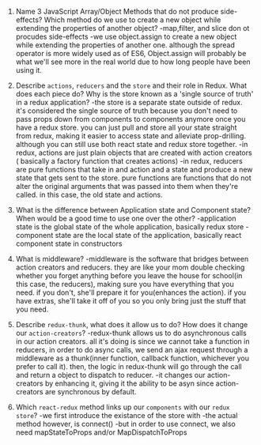 1.  Name 3 JavaScript Array/Object Methods that do not produce side-effects? Which method do we use to create a new object while extending the properties of another object?
    -map,filter, and slice don ot procudes side-effects
    -we use object.assign to create a new object while extending the properties of another one. although the spread operator is more widely used as of ES6, Object.assign will probably be what we'll see more in the real world due to how long people have been using it.

1.  Describe `actions`, `reducers` and the `store` and their role in Redux. What does each piece do? Why is the store known as a 'single source of truth' in a redux application?
    -the store is a separate state outside of redux. it's considered the single source of truth because you don't need to pass props down from components to components anymore once you have a redux store. you can just pull and store all your state straight from redux, making it easier to access state and alleviate prop-drilling. although you can still use both react state and redux store together.
    -in redux, actions are just plain objects that are created with action creators ( basically a factory function that creates actions)
    -in redux, reducers are pure functions that take in and action and a state and produce a new state that gets sent to the store. pure functions are functions that do not alter the original arguments that was passed into them when they're called. in this case, the old state and actions.

1.  What is the difference between Application state and Component state? When would be a good time to use one over the other?
    -application state is the global state of the whole application, basically redux store
    -component state are the local state of the application, basically react component state in constructors

1.  What is middleware?
    -middleware is the software that bridges between action creators and reducers. they are like your mom double checking whether you forget anything before you leave the house for school(in this case, the reducers), making sure you have everything that you need. if you don't, she'll prepare it for you(enhances the action). if you have extras, she'll take it off of you so you only bring just the stuff that you need.

1.  Describe `redux-thunk`, what does it allow us to do? How does it change our `action-creators`?
    -redux-thunk allows us to do asynchronous calls in our action creators. all it's doing is since we cannot take a function in reducers, in order to do async calls, we send an ajax request through a middleware as a thunk(inner function, callback function, whichever you prefer to call it). then, the logic in redux-thunk will go through the call and return a object to dispatch to reducer.
    -it changes our action-creators by enhancing it, giving it the ability to be asyn since action-creators are synchronous by default.

1.  Which `react-redux` method links up our `components` with our `redux store`?
    -we first introduce the existance of the store with <provider>
    -the actual method however, is connect()
    -but in order to use connect, we also need mapStateToProps and/or MapDispatchToProps
